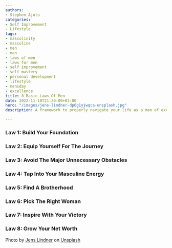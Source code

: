 ```yaml
---
authors:
- Stephen Ajulu
categories:
- Self Improvement
- Lifestyle
tags:
- masculinity
- masculine
- men
- man
- laws of men
- laws for men
- self improvement
- self mastery
- personal development
- lifestyle
- mensday
- excellence
title: 8 Basic Laws Of Men
date: 2022-11-10T21:30:00+03:00
hero: "/images/jens-lindner-dp6g1yjwqca-unsplash.jpg"
description: A framework to properly navigate your life as a man of excellence

---
```

### **Law 1: Build Your Foundation**

### **Law 2: Equip Yourself For The Journey**

### **Law 3: Avoid The Major Unnecessary Obstacles**

### **Law 4: Tap Into Your Masculine Energy**

### **Law 5: Find A Brotherhood**

### **Law 6: Pick The Right Woman**

### **Law 7: Inspire With Your Victory**

### **Law 8: Grow Your Net Worth**

Photo by <a href="https://unsplash.com/@jens_lindner?utm_source=unsplash&utm_medium=referral&utm_content=creditCopyText">Jens Lindner</a> on <a href="https://unsplash.com/?utm_source=unsplash&utm_medium=referral&utm_content=creditCopyText">Unsplash</a>